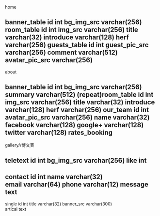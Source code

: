 home

banner_table
    id                              int
    bg_img_src                      varchar(256)
room_table
    id                              int
    img_src                         varchar(256)
    title                           varchar(32)
    introduce                       varchar(128)
    herf                            varchar(256)
guests_table
    id                              int
    guest_pic_src                   varchar(256)
    comment                         varchar(512)
    avatar_pic_src                  varchar(256)
-------------------------------------------------------------------------------------------------------------------------
about

banner_table
    id                              int
    bg_img_src                      varchar(256)
    summary                         varchar(512)
(repeat)room_table
    id                              int
    img_src                         varchar(256)
    title                           varchar(32)
    introduce                       varchar(128)
    herf                            varchar(256)
our_team
    id                              int
    avatar_pic_src                  varchar(256)
    name                            varchar(32)
    facebook                        varchar(128)
    google+                         varchar(128)
    twitter                         varchar(128)
rates_booking
-------------------------------------------------------------------------------------------------------------------------
gallery//博文表

teletext
    id                              int
    bg_img_src                      varchar(256)
    like                            int
-------------------------------------------------------------------------------------------------------------------------
contact
    id                              int
    name                            varchar(32)      
    email                           varchar(64)
    phone                           varchar(12)
    message                         text
-------------------------------------------------------------------------------------------------------------------------
single
    id                              int
    title                           varchar(32)
    banner_src                      varchar(300)                          
    artical                         text
